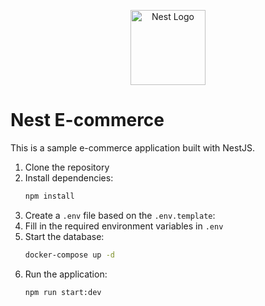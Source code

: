 <p align="center">
  <a href="http://nestjs.com/" target="blank"><img src="https://nestjs.com/img/logo-small.svg" width="120" alt="Nest Logo" /></a>
</p>

# Nest E-commerce

This is a sample e-commerce application built with NestJS.

1. Clone the repository
2. Install dependencies:
   ```bash
   npm install
   ```
3. Create a `.env` file based on the `.env.template`:
4. Fill in the required environment variables in `.env`
5. Start the database:
   ```bash
   docker-compose up -d
   ```
6. Run the application:
   ```bash
   npm run start:dev
   ```
